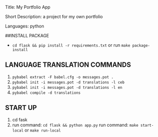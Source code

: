 Title: My Portfolio App

Short Description: a project for my own portfolio

Languages: python

##INSTALL PACKAGE
- `cd flask && pip install -r requirements.txt` or run `make package-install`

## LANGUAGE TRANSLATION COMMANDS
1. `pybabel extract -F babel.cfg -o messages.pot .`
2. `pybabel init -i messages.pot -d translations -l ceb`
3. `pybabel init -i messages.pot -d translations -l en`
4. `pybabel compile -d translations`

## START UP
1. cd fask
2. run command: `cd flask && python app.py`
   run command: `make start-local` or `make run-local`